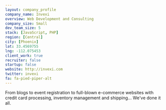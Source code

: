```yaml
---
layout: company_profile
company_name: Invexi
overview: Web Development and Consulting
company_size: Small
dev_team_size: 5
stack: [JavaScript, PHP]
region: [Central]
city: [Phoenix]
lat: 33.4569755
lng: -112.075453
client_work: true
recruiter: false
startup: false
website: http://invexi.com
twitter: invexi
fa: fa-pied-piper-alt
---
```


From blogs to event registration to full-blown e-commerce websites with credit card processing, inventory management and shipping... We've done it all.